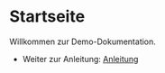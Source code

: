 # Startseite

Willkommen zur Demo-Dokumentation.

- Weiter zur Anleitung: [Anleitung](anleitung.md)
